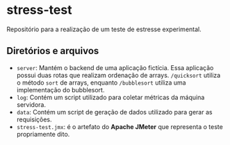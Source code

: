 # stress-test

Repositório para a realização de um teste de estresse experimental.

## Diretórios e arquivos

* `server`: Mantém o backend de uma aplicação fictícia. Essa aplicação possui duas rotas que realizam ordenação de arrays. `/quicksort` utiliza o método `sort` de arrays, enquanto `/bubblesort` utiliza uma implementação do bubblesort.  
* `log`: Contém um script utilizado para coletar métricas da máquina servidora.  
* `data`: Contém um script de geração de dados utilizado para gerar as requisições.  
* `stress-test.jmx`: é o artefato do **Apache JMeter** que representa o teste propriamente dito.  